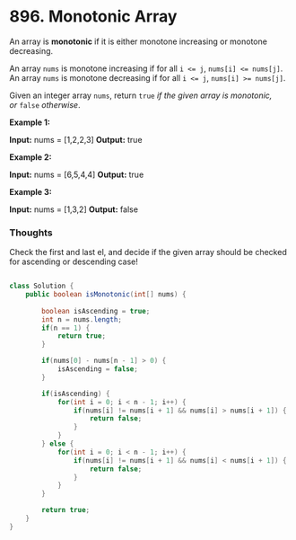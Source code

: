 
# 896. Monotonic Array

An array is **monotonic** if it is either monotone increasing or monotone decreasing.

An array `nums` is monotone increasing if for all `i <= j`, `nums[i] <= nums[j]`. An array `nums` is monotone decreasing if for all `i <= j`, `nums[i] >= nums[j]`.

Given an integer array `nums`, return `true` _if the given array is monotonic, or_ `false` _otherwise_.

**Example 1:**

**Input:** nums = [1,2,2,3]
**Output:** true

**Example 2:**

**Input:** nums = [6,5,4,4]
**Output:** true

**Example 3:**

**Input:** nums = [1,3,2]
**Output:** false


### Thoughts

Check the first and last el, and decide if the given array should be checked for ascending or descending case!

```java

class Solution {
    public boolean isMonotonic(int[] nums) {    
        
        boolean isAscending = true;
        int n = nums.length;
        if(n == 1) {
            return true;
        }

        if(nums[0] - nums[n - 1] > 0) {
            isAscending = false;
        }

        if(isAscending) {
            for(int i = 0; i < n - 1; i++) {
                if(nums[i] != nums[i + 1] && nums[i] > nums[i + 1]) {
                    return false;
                }
            }
        } else {
            for(int i = 0; i < n - 1; i++) {
                if(nums[i] != nums[i + 1] && nums[i] < nums[i + 1]) {
                    return false;
                }
            }
        }

        return true;
    }
}

```

